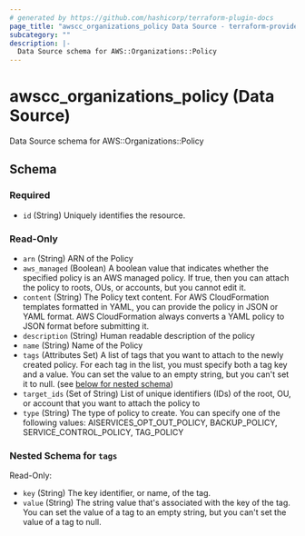 ```yaml
---
# generated by https://github.com/hashicorp/terraform-plugin-docs
page_title: "awscc_organizations_policy Data Source - terraform-provider-awscc"
subcategory: ""
description: |-
  Data Source schema for AWS::Organizations::Policy
---
```


# awscc_organizations_policy (Data Source)

Data Source schema for AWS::Organizations::Policy



<!-- schema generated by tfplugindocs -->
## Schema

### Required

- `id` (String) Uniquely identifies the resource.

### Read-Only

- `arn` (String) ARN of the Policy
- `aws_managed` (Boolean) A boolean value that indicates whether the specified policy is an AWS managed policy. If true, then you can attach the policy to roots, OUs, or accounts, but you cannot edit it.
- `content` (String) The Policy text content. For AWS CloudFormation templates formatted in YAML, you can provide the policy in JSON or YAML format. AWS CloudFormation always converts a YAML policy to JSON format before submitting it.
- `description` (String) Human readable description of the policy
- `name` (String) Name of the Policy
- `tags` (Attributes Set) A list of tags that you want to attach to the newly created policy. For each tag in the list, you must specify both a tag key and a value. You can set the value to an empty string, but you can't set it to null. (see [below for nested schema](#nestedatt--tags))
- `target_ids` (Set of String) List of unique identifiers (IDs) of the root, OU, or account that you want to attach the policy to
- `type` (String) The type of policy to create. You can specify one of the following values: AISERVICES_OPT_OUT_POLICY, BACKUP_POLICY, SERVICE_CONTROL_POLICY, TAG_POLICY

<a id="nestedatt--tags"></a>
### Nested Schema for `tags`

Read-Only:

- `key` (String) The key identifier, or name, of the tag.
- `value` (String) The string value that's associated with the key of the tag. You can set the value of a tag to an empty string, but you can't set the value of a tag to null.
